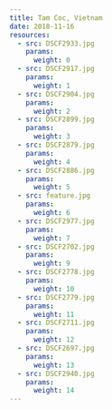 ```yaml
---
title: Tam Coc, Vietnam
date: 2018-11-16
resources:
  - src: DSCF2933.jpg
    params:
      weight: 0
  - src: DSCF2917.jpg
    params:
      weight: 1
  - src: DSCF2904.jpg
    params:
      weight: 2
  - src: DSCF2899.jpg
    params:
      weight: 3
  - src: DSCF2879.jpg
    params:
      weight: 4
  - src: DSCF2886.jpg
    params:
      weight: 5
  - src: feature.jpg
    params:
      weight: 6
  - src: DSCF2977.jpg
    params:
      weight: 7
  - src: DSCF2702.jpg
    params:
      weight: 9
  - src: DSCF2778.jpg
    params:
      weight: 10
  - src: DSCF2779.jpg
    params:
      weight: 11
  - src: DSCF2711.jpg
    params:
      weight: 12
  - src: DSCF2697.jpg
    params:
      weight: 13
  - src: DSCF2940.jpg
    params:
      weight: 14
---
```

